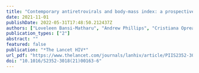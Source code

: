 ```yaml
---
title: "Contemporary antiretrovirals and body-mass index: a prospective study of the RESPOND cohort consortium"
date: 2021-11-01
publishDate: 2022-05-31T17:48:50.212437Z
authors: ["Loveleen Bansi-Matharu", "Andrew Phillips", "Cristiana Oprea", "Katharina Grabmeier-Pfistershammer", "Huldrych F. Günthard", "Stephane De Wit", "Giovanni Guaraldi", "Jorg J. Vehreschild", "Ferdinand Wit", "Matthew Law", "Jan-Christian Wasmuth", "Nikoloz Chkhartishvili", "Antonella d'Arminio Monforte", "Eric Fontas", "Jan Vesterbacka", "Jose M. Miro", "Antonella Castagna", "Christoph Stephan", "Josep M. Llibre", "Bastian Neesgaard", "Lauren Greenberg", "Colette Smith", "Ole Kirk", "Claudine Duvivier", "Gordana Dragovic", "Jens Lundgren", "Nikos Dedes", "Andreas Knudsen", "Joel Gallant", "Vani Vannappagari", "Lars Peters", "Daniel Elbirt", "Mario Sarcletti", "Dominique L. Braun", "Coca Necsoi", "Cristina Mussini", "Camilla Muccini", "Natalie Bolokadze", "Jennifer Hoy", "Amanda Mocroft", "Lene Ryom"]
publication_types: ["2"]
abstract: ""
featured: false
publication: "*The Lancet HIV*"
url_pdf: "https://www.thelancet.com/journals/lanhiv/article/PIIS2352-3018(21)00163-6/fulltext"
doi: "10.1016/S2352-3018(21)00163-6"
---
```


